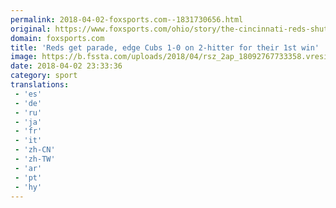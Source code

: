 ```yaml
---
permalink: 2018-04-02-foxsports.com--1831730656.html
original: https://www.foxsports.com/ohio/story/the-cincinnati-reds-shutout-the-chicago-cubs-to-earn-first-victory-of-the-season-040218
domain: foxsports.com
title: 'Reds get parade, edge Cubs 1-0 on 2-hitter for their 1st win'
image: https://b.fssta.com/uploads/2018/04/rsz_2ap_18092767733358.vresize.1200.630.high.12.jpg
date: 2018-04-02 23:33:36
category: sport
translations: 
 - 'es'
 - 'de'
 - 'ru'
 - 'ja'
 - 'fr'
 - 'it'
 - 'zh-CN'
 - 'zh-TW'
 - 'ar'
 - 'pt'
 - 'hy'
---
```


